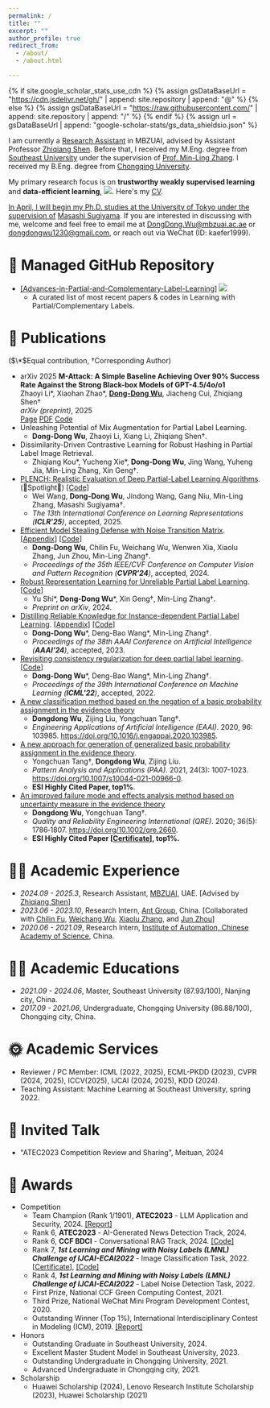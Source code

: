 ```yaml
---
permalink: /
title: ""
excerpt: ""
author_profile: true
redirect_from: 
  - /about/
  - /about.html

---
```


{% if site.google_scholar_stats_use_cdn %}
{% assign gsDataBaseUrl = "https://cdn.jsdelivr.net/gh/" | append: site.repository | append: "@" %}
{% else %}
{% assign gsDataBaseUrl = "https://raw.githubusercontent.com/" | append: site.repository | append: "/" %}
{% endif %}
{% assign url = gsDataBaseUrl | append: "google-scholar-stats/gs_data_shieldsio.json" %}

<span class='anchor' id='about-me'></span>

I am currently a <u>Research Assistant</u> in MBZUAI, advised by Assistant Professor [Zhiqiang Shen](https://zhiqiangshen.com/). Before that, I received my M.Eng. degree from [Southeast University](https://cse.seu.edu.cn/) under the supervision of [Prof. Min-Ling Zhang](http://palm.seu.edu.cn/zhangml). I received my B.Eng. degree from [Chongqing University](http://www.cse.cqu.edu.cn/).

My primary research focus is on **trustworthy weakly supervised learning** and **data-efficient learning**,   <a href='https://scholar.google.com/citations?user=_Vx3dZgAAAAJ'><img src="https://img.shields.io/endpoint?url={{ url | url_encode }}&logo=Google%20Scholar&labelColor=f6f6f6&color=9cf&style=flat&label=citations"></a>. Here's my  <a href ="../certificates/CV.pdf">CV</a>.

<u>In April, I will begin my Ph.D. studies at the University of Tokyo under the supervision of</u> [Masashi Sugiyama](https://scholar.google.co.jp/citations?user=GkYIrlIAAAAJ&hl=en). If you are interested in discussing with me, welcome and feel free to email me at DongDong.Wu@mbzuai.ac.ae or dongdongwu1230@gmail.com, or reach out via WeChat (ID: kaefer1999).

# 🎈 Managed GitHub Repository

- [[Advances-in-Partial-and-Complementary-Label-Learning]](https://github.com/wu-dd/Advances-in-Partial-and-Complementary-Label-Learning) ![](https://img.shields.io/github/stars/wu-dd/Advances-in-Partial-and-Complementary-Label-Learning)
  - A curated list of most recent papers & codes in Learning with Partial/Complementary Labels.


# 📝 Publications
($\*$Equal contribution, $\dagger$Corresponding Author)
- <span class='paper-badge'>arXiv 2025</span> **M-Attack: A Simple Baseline Achieving Over 90% Success Rate Against the Strong Black-box Models of GPT-4.5/4o/o1**<br>Zhaoyi Li\*, Xiaohan Zhao\*, **<u>Dong-Dong Wu</u>**, Jiacheng Cui, Zhiqiang Shen$\dagger$<br>*arXiv (preprint)*, 2025<br><span class='paper-asset'><a href="https://vila-lab.github.io/M-Attack-Website/">Page</a></span> <span class='paper-asset'><a href="https://arxiv.org/pdf/2503.10635v1">PDF</a></span> <span class='paper-asset'><a href="https://github.com/VILA-Lab/M-Attack">Code</a></span>
- Unleashing Potential of Mix Augmentation for Partial Label Learning.
  - **Dong-Dong Wu**, Zhaoyi Li, Xiang Li, Zhiqiang Shen$\dagger$.
- Dissimilarity-Driven Contrastive Learning for Robust Hashing in Partial Label Image Retrieval.
  - Zhiqiang Kou\*, Yucheng Xie\*, **Dong-Dong Wu**, Jing Wang, Yuheng Jia, Min-Ling Zhang, Xin Geng$\dagger$.
- [PLENCH: Realistic Evaluation of Deep Partial-Label Learning Algorithms](https://openreview.net/forum?id=FtX6oAW7Dd&referrer=%5BAuthor%20Console%5D(%2Fgroup%3Fid%3DICLR.cc%2F2025%2FConference%2FAuthors%23your-submissions)). (🌟Spotlight🌟) [[Code]](https://github.com/wwangwitsel/PLENCH)
  - Wei Wang, **Dong-Dong Wu**, Jindong Wang, Gang Niu, Min-Ling Zhang, Masashi Sugiyama$\dagger$.
  - *The 13th International Conference on Learning Representations (**ICLR’25**)*, accepted, 2025.
- [Efficient Model Stealing Defense with Noise Transition Matrix](https://palm.seu.edu.cn/zhangml/files/CVPR'24.pdf). [[Appendix]](https://palm.seu.edu.cn/zhangml/files/Appendix_CVPR'24.pdf) [[Code]](https://github.com/wu-dd/EMMA)
  - **Dong-Dong Wu**, Chilin Fu, Weichang Wu, Wenwen Xia, Xiaolu Zhang, Jun Zhou, Min-Ling Zhang$\dagger$.
  - *Proceedings of the 35th IEEE/CVF Conference on Computer Vision and Pattern Recognition (**CVPR'24**)*, accepted, 2024.
- [Robust Representation Learning for Unreliable Partial Label Learning](https://arxiv.org/pdf/2308.16718.pdf). [[Code]](https://github.com/wu-dd/URRL)
  - Yu Shi\*, **Dong-Dong Wu**\*, Xin Geng$\dagger$, Min-Ling Zhang$\dagger$.
  - *Preprint on arXiv*, 2024.
- [Distilling Reliable Knowledge for Instance-dependent Partial Label Learning](https://palm.seu.edu.cn/zhangml/files/AAAI'24d.pdf). [[Appendix]](https://palm.seu.edu.cn/zhangml/files/Appendix_AAAI'24d.pdf) [[Code]](https://github.com/wu-dd/DIRK)
  - **Dong-Dong Wu**\*, Deng-Bao Wang\*, Min-Ling Zhang$\dagger$.
  - *Proceedings of the 38th AAAI Conference on Artificial Intelligence (**AAAI'24**)*, accepted, 2023.
- [Revisiting consistency regularization for deep partial label learning](http://palm.seu.edu.cn/zhangml/files/ICML'22a.pdf). [[Code]](https://github.com/wu-dd/PLCR)
  - **Dong-Dong Wu**\*, Deng-Bao Wang\*, Min-Ling Zhang$\dagger$.
  - *Proceedings of the 39th International Conference on Machine Learning (**ICML'22**)*, accepted, 2022.
- [A new classification method based on the negation of a basic probability assignment in the evidence theory](https://www.sciencedirect.com/science/article/abs/pii/S0952197620302864) 
  - **Dongdong Wu**, Zijing Liu, Yongchuan Tang$\dagger$.
  - *Engineering Applications of Artificial Intelligence (EAAI)*. 2020, 96: 103985. https://doi.org/10.1016/j.engappai.2020.103985.
- [A new approach for generation of generalized basic probability  assignment in the evidence theory](https://link.springer.com/content/pdf/10.1007/s10044-021-00966-0.pdf).
  - Yongchuan Tang$\dagger$, **Dongdong Wu**, Zijing Liu.
  - *Pattern Analysis and Applications (PAA)*.  2021, 24(3): 1007-1023. https://doi.org/10.1007/s10044-021-00966-0.
  - **ESI Highly Cited Paper, top1%**.
- [An improved failure mode and effects analysis method based on uncertainty measure in the evidence theory](https://onlinelibrary.wiley.com/doi/epdf/10.1002/qre.2660)
  - **Dongdong Wu**, Yongchuan Tang$\dagger$.
  - *Quality and Reliability Engineering International (QRE)*. 2020; 36(5): 1786‐1807. https://doi.org/10.1002/qre.2660.
  - **ESI Highly Cited Paper [<a href ="../certificates/Top Cited Article 2020-2021.pdf">Certificate</a>], top1%.**

# 👨‍💻 Academic Experience

- *2024.09 - 2025.3*, Research Assistant, [MBZUAI](https://mbzuai.ac.ae/), UAE. [Advised by [Zhiqiang Shen](https://zhiqiangshen.com/)]
- *2023.06 - 2023.10*, Research Intern, [Ant Group](https://www.antgroup.com/), China. [Collaborated with [Chilin Fu](https://dblp.org/pid/245/1803.html), [Weichang Wu](https://openreview.net/profile?id=~Weichang_Wu1), [Xiaolu Zhang](https://scholar.google.com/citations?user=cAz9PToAAAAJ&hl=en), and [Jun Zhou](https://scholar.google.com/citations?user=mCVvloEAAAAJ&hl=en)]
- *2020.06 - 2021.09*, Research Intern, [Institute of Automation, Chinese Academy of Science](http://www.ia.cas.cn/), China.

# 👨‍🎓 Academic Educations

- *2021.09 - 2024.06*, Master, Southeast University (87.93/100), Nanjing city, China. 
- *2017.09 - 2021.06*, Undergraduate, Chongqing University (86.88/100), Chongqing city, China.

# 🌞 Academic Services

- Reviewer / PC Member: ICML (2022, 2025), ECML-PKDD (2023), CVPR (2024, 2025), ICCV(2025), IJCAI (2024, 2025), KDD (2024).
- Teaching Assistant: Machine Learning at Southeast University, spring 2022.

# 👻 Invited Talk

- "ATEC2023 Competition Review and Sharing", Meituan, 2024

# 🏅 Awards

- Competition
  - Team Champion (Rank 1/1901), **ATEC2023** - LLM Application and Security, 2024. [[Report]](https://tech.cnr.cn/techph/20240423/t20240423_526677850.shtml)
  - Rank 6, **ATEC2023** - AI-Generated News Detection Track, 2024.
  - Rank 6, **CCF BDCI** - Conversational RAG Track, 2024. [[Code]](https://github.com/wu-dd/BDCI-Solution) 
  - Rank 7, ***1st Learning and Mining with Noisy Labels (LMNL) Challenge of IJCAI-ECAI2022*** - Image Classification Task, 2022. [<a href="../certificates/1st of LMNL challenge.pdf">Certificate</a>], [[Code]](https://github.com/wu-dd/LMNL)
  - Rank 4, ***1st Learning and Mining with Noisy Labels (LMNL) Challenge of IJCAI-ECAI2022*** - Label Noise Detection Task, 2022.
  - First Prize, National CCF Green Computing Contest, 2021.
  - Third Prize, National WeChat Mini Program Development Contest, 2020.
  - Outstanding Winner (Top 1%), International Interdisciplinary Contest in Modeling (ICM), 2019. [[Report]](https://wmxy.cqu.edu.cn/info/1016/1173.htm)
- Honors
  - Outstanding Graduate in Southeast University, 2024.
  - Excellent Master Student Model in Southeast University, 2023.
  - Outstanding Undergraduate in Chongqing University, 2021.
  - Advanced Undergraduate in Chongqing city, 2021.
- Scholarship
  - Huawei Scholarship (2024), Lenovo Research Institute Scholarship (2023), Huawei Scholarship (2021)
